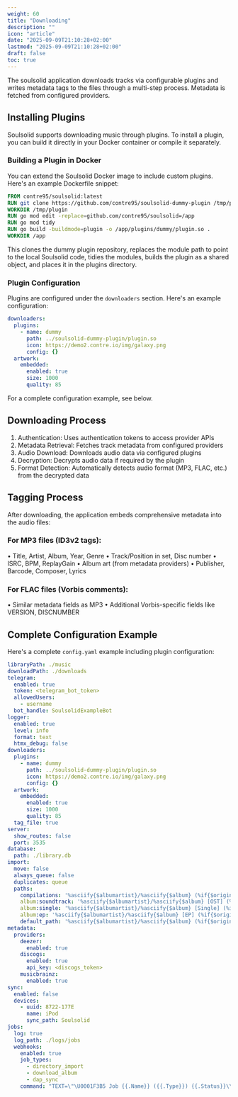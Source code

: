 ```yaml
---
weight: 60
title: "Downloading"
description: ""
icon: "article"
date: "2025-09-09T21:10:28+02:00"
lastmod: "2025-09-09T21:10:28+02:00"
draft: false
toc: true
---
```


The soulsolid application downloads tracks via configurable plugins and writes metadata tags to the files through a multi-step process. Metadata is fetched from configured providers.

## Installing Plugins

Soulsolid supports downloading music through plugins. To install a plugin, you can build it directly in your Docker container or compile it separately.

### Building a Plugin in Docker

You can extend the Soulsolid Docker image to include custom plugins. Here's an example Dockerfile snippet:

```dockerfile
FROM contre95/soulsolid:latest
RUN git clone https://github.com/contre95/soulsolid-dummy-plugin /tmp/plugin
WORKDIR /tmp/plugin
RUN go mod edit -replace=github.com/contre95/soulsolid=/app
RUN go mod tidy
RUN go build -buildmode=plugin -o /app/plugins/dummy/plugin.so .
WORKDIR /app
```

This clones the dummy plugin repository, replaces the module path to point to the local Soulsolid code, tidies the modules, builds the plugin as a shared object, and places it in the plugins directory.

### Plugin Configuration

Plugins are configured under the `downloaders` section. Here's an example configuration:

```yaml
downloaders:
  plugins:
    - name: dummy
      path: ../soulsolid-dummy-plugin/plugin.so
      icon: https://demo2.contre.io/img/galaxy.png
      config: {}
  artwork:
    embedded:
      enabled: true
      size: 1000
      quality: 85
```

For a complete configuration example, see below.

## Downloading Process

1. Authentication: Uses authentication tokens to access provider APIs
2. Metadata Retrieval: Fetches track metadata from configured providers
3. Audio Download: Downloads audio data via configured plugins
4. Decryption: Decrypts audio data if required by the plugin
5. Format Detection: Automatically detects audio format (MP3, FLAC, etc.) from the decrypted data

## Tagging Process

After downloading, the application embeds comprehensive metadata into the audio files:

### For MP3 files (ID3v2 tags):

• Title, Artist, Album, Year, Genre
• Track/Position in set, Disc number
• ISRC, BPM, ReplayGain
• Album art (from metadata providers)
• Publisher, Barcode, Composer, Lyrics

### For FLAC files (Vorbis comments):

• Similar metadata fields as MP3
• Additional Vorbis-specific fields like VERSION, DISCNUMBER

## Complete Configuration Example

Here's a complete `config.yaml` example including plugin configuration:

```yaml
libraryPath: ./music
downloadPath: ./downloads
telegram:
  enabled: true
  token: <telegram_bot_token>
  allowedUsers:
    - username
  bot_handle: SoulsolidExampleBot
logger:
  enabled: true
  level: info
  format: text
  htmx_debug: false
downloaders:
  plugins:
    - name: dummy
      path: ../soulsolid-dummy-plugin/plugin.so
      icon: https://demo2.contre.io/img/galaxy.png
      config: {}
  artwork:
    embedded:
      enabled: true
      size: 1000
      quality: 85
  tag_file: true
server:
  show_routes: false
  port: 3535
database:
  path: ./library.db
import:
  move: false
  always_queue: false
  duplicates: queue
  paths:
    compilations: '%asciify{$albumartist}/%asciify{$album} (%if{$original_year,$original_year,$year})/%asciify{$track $title}'
    album:soundtrack: '%asciify{$albumartist}/%asciify{$album} [OST] (%if{$original_year,$original_year,$year})/%asciify{$track $title}'
    album:single: '%asciify{$albumartist}/%asciify{$album} [Single] (%if{$original_year,$original_year,$year})/%asciify{$track $title}'
    album:ep: '%asciify{$albumartist}/%asciify{$album} [EP] (%if{$original_year,$original_year,$year})/%asciify{$track $title}'
    default_path: '%asciify{$albumartist}/%asciify{$album} (%if{$original_year,$original_year,$year})/%asciify{$track $title}'
metadata:
  providers:
    deezer:
      enabled: true
    discogs:
      enabled: true
      api_key: <discogs_token>
    musicbrainz:
      enabled: true
sync:
  enabled: false
  devices:
    - uuid: 8722-177E
      name: iPod
      sync_path: Soulsolid
jobs:
  log: true
  log_path: ./logs/jobs
  webhooks:
    enabled: true
    job_types:
      - directory_import
      - download_album
      - dap_sync
    command: "TEXT=\"\U0001F3B5 Job {{.Name}} ({{.Type}}) {{.Status}}\\n\U0001F4DD {{.Message}}\\n⏱️ Duration: {{.Duration}}\"\ncurl -X POST -H 'Content-Type: application/json' \\\n  -d '{\"chat_id\": \"<chat_id>\", \"text\": \"'\"$TEXT\"'\", \"parse_mode\": \"HTML\"}' \\\n  https://api.telegram.org/bot<bot_token>/sendMessage\n"
```
